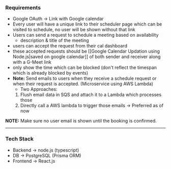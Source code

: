 ### Requirements
- Google OAuth -> Link with Google calendar
- Every user will have a unique link to their scheduler page which can be visited to schedule, no user will be shown without that link
- Users can send a request to schedule a meeting based on availability
	- description & title of the meeting
- users can accept the request from their cal dashboard
- these accepted requests should be [[Google Calendar Updation using Node.js|saved on google calendar]] of both sender and receiver along with a G-Meet link
- only show the time which can be blocked (don't reflect the timespan which is already blocked by events)
- **Note:** Send emails to users when they receive a schedule request or when their request is accepted. (Microservice using AWS Lambda)
	- Two Approaches:
	1. Flush email data in SQS and attach it to a Lambda which processes those 
	2. Directly call a AWS lambda to trigger those emails -> Preferred as of now

**NOTE:** Make sure no user email is shown until the booking is confirmed.

---
### Tech Stack
- Backend -> node.js (typescript)
- DB -> PostgreSQL (Prisma ORM)
- Frontend -> React.js